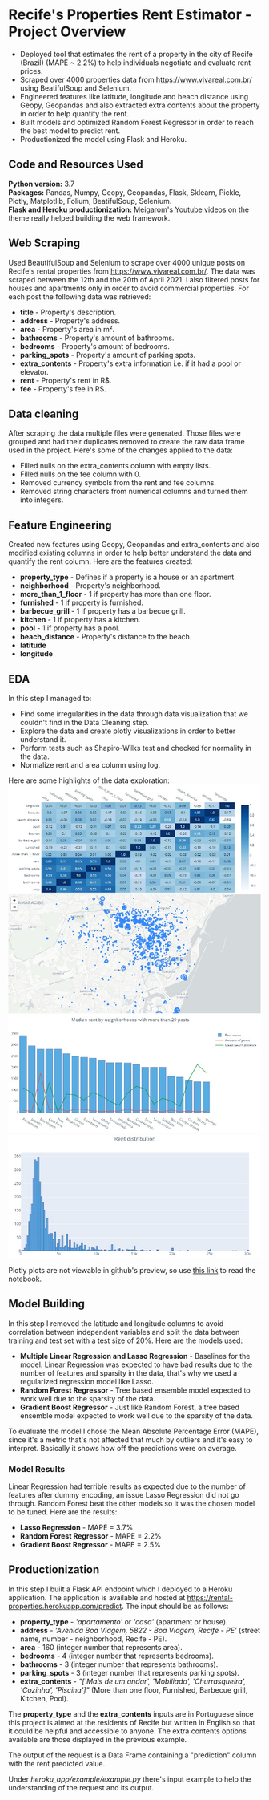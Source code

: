 # Recife's Properties Rent Estimator - Project Overview
- Deployed tool that estimates the rent of a property in the city of Recife (Brazil) (MAPE ~ 2.2%) to help individuals negotiate and evaluate rent prices.
- Scraped over 4000 properties data from https://www.vivareal.com.br/ using BeatifulSoup and Selenium.
- Engineered features like latitude, longitude and beach distance using Geopy, Geopandas and also extracted extra contents about the property in order to help quantify the rent.
- Built models and optimized Random Forest Regressor in order to reach the best model to predict rent.
- Productionized the model using Flask and Heroku.

## Code and Resources Used
**Python version:** 3.7 <br />
**Packages:** Pandas, Numpy, Geopy, Geopandas, Flask, Sklearn, Pickle, Plotly, Matplotlib, Folium, BeatifulSoup, Selenium. <br />
**Flask and Heroku productionization:** [Meigarom's Youtube videos](https://www.youtube.com/channel/UCar5Cr-pVz08GY_6I3RX9bA) on the theme really helped building the web framework.

## Web Scraping
Used BeautifulSoup and Selenium to scrape over 4000 unique posts on Recife's rental properties from https://www.vivareal.com.br/. The data was scraped between the 12th and the 20th of April 2021. I also filtered posts for houses and apartments only in order to avoid commercial properties. For each post the following data was retrieved:

- **title** - Property's description.
- **address** - Property's address.
- **area** - Property's area in m².
- **bathrooms** - Property's amount of bathrooms.
- **bedrooms** - Property's amount of bedrooms.
- **parking_spots** - Property's amount of parking spots.
- **extra_contents** - Property's extra information i.e. if it had a pool or elevator.
- **rent** - Property's rent in R$.
- **fee** - Property's fee in R$.

## Data cleaning
After scraping the data multiple files were generated. Those files were grouped and had their duplicates removed to create the raw data frame used in the project. Here's some of the changes applied to the data:

- Filled nulls on the extra_contents column with empty lists.
- Filled nulls on the fee column with 0.
- Removed currency symbols from the rent and fee columns.
- Removed string characters from numerical columns and turned them into integers.  

## Feature Engineering
Created new features using Geopy, Geopandas and extra_contents and also modified existing columns in order to help better understand the data and quantify the rent column. Here are the features created:

- **property_type** - Defines if a property is a house or an apartment.
- **neighborhood** - Property's neighborhood.
- **more_than_1_floor** - 1 if property has more than one floor.
- **furnished** - 1 if property is furnished.
- **barbecue_grill** - 1 if property has a barbecue grill.
- **kitchen** - 1 if property has a kitchen.
- **pool** - 1 if property has a pool.
- **beach_distance** - Property's distance to the beach.
- **latitude**
- **longitude**

## EDA
In this step I managed to:
- Find some irregularities in the data through data visualization that we couldn't find in the Data Cleaning step.
- Explore the data and create plotly visualizations in order to better understand it.
- Perform tests such as Shapiro-Wilks test and checked for normality in the data.
- Normalize rent and area column using log.

Here are some highlights of the data exploration:
![alt text](https://github.com/Caldass/rental_properties/blob/main/images/cmap.png "Correlation Heatmap")
![alt text](https://github.com/Caldass/rental_properties/blob/main/images/map.png "Recife Map")
![alt text](https://github.com/Caldass/rental_properties/blob/main/images/median-rent.png "Median rent by neighborhood")
![alt text](https://github.com/Caldass/rental_properties/blob/main/images/rent-distribution.png "Rent distribution")

Plotly plots are not viewable in github's preview, so use [this link](https://nbviewer.jupyter.org/github/Caldass/rental_properties/blob/main/eda/eda.ipynb) to read the notebook.

## Model Building
In this step I removed the latitude and longitude columns to avoid correlation between independent variables and split the data between training and test set with a test size of 20%. Here are the models used:

- **Multiple Linear Regression and Lasso Regression** - Baselines for the model. Linear Regression was expected to have bad results  due to the number of features and sparsity in the data, that's why we used a regularized regression model like Lasso.
- **Random Forest Regressor** - Tree based ensemble model expected to work well due to the sparsity of the data.
-  **Gradient Boost Regressor** - Just like Random Forest, a tree based ensemble model expected to work well due to the sparsity of the data.

To evaluate the model I chose the Mean Absolute Percentage Error (MAPE), since it's a metric that's not affected that much by outliers and it's easy to interpret. Basically it shows how off the predictions were on average.

### Model Results
Linear Regression had terrible results as expected due to the number of features after dummy encoding, an issue Lasso Regression did not go through. Random Forest beat the other models so it was the chosen model to be tuned. Here are the results:
 - **Lasso Regression** - MAPE = 3.7%
 - **Random Forest Regressor** - MAPE = 2.2%
 - **Gradient Boost Regressor** - MAPE = 2.5%

## Productionization
In this step I built a Flask API endpoint which I deployed to a Heroku application. The application is available and hosted at https://rental-properties.herokuapp.com/predict. The input should be as follows:
- **property_type** - _'apartamento'_ or _'casa'_ (apartment or house).
- **address** - _'Avenida Boa Viagem, 5822 - Boa Viagem, Recife - PE'_ (street name, number - neighborhood, Recife - PE).
- **area** - 160 (integer number that represents area).
- **bedrooms** - 4 (integer number that represents bedrooms).
- **bathrooms** - 3 (integer number that represents bathrooms).
- **parking_spots** - 3 (integer number that represents parking spots).
- **extra_contents** - _"['Mais de um andar', 'Mobiliado', 'Churrasqueira', 'Cozinha', 'Piscina']"_ (More than one floor, Furnished, Barbecue grill, Kitchen, Pool).

The **property_type** and the **extra_contents** inputs are in Portuguese since this project is aimed at the residents of Recife but written in English so that it could be helpful and accessible to anyone. The extra contents options available are those displayed in the previous example.

The output of the request is a Data Frame containing a "prediction" column with the rent predicted value.

Under _heroku_app/example/example.py_ there's input example to help the understanding of the request and its output.

